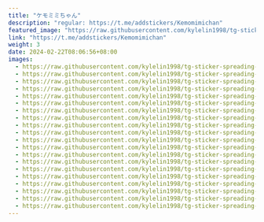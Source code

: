 ```yaml
---
title: "ケモミミちゃん"
description: "regular: https://t.me/addstickers/Kemomimichan"
featured_image: "https://raw.githubusercontent.com/kylelin1998/tg-sticker-spreading-worldwide-images/main/img/865bc4f3-01f9-4a64-b962-4598abf08073.jpg"
link: "https://t.me/addstickers/Kemomimichan"
weight: 3
date: 2024-02-22T08:06:56+08:00
images:
  - https://raw.githubusercontent.com/kylelin1998/tg-sticker-spreading-worldwide-images/main/img/865bc4f3-01f9-4a64-b962-4598abf08073.jpg
  - https://raw.githubusercontent.com/kylelin1998/tg-sticker-spreading-worldwide-images/main/img/1e4a08fb-80ca-44e0-ba1b-784f13edd0c9.jpg
  - https://raw.githubusercontent.com/kylelin1998/tg-sticker-spreading-worldwide-images/main/img/6099e14a-51bf-4328-bae4-9287e9399705.jpg
  - https://raw.githubusercontent.com/kylelin1998/tg-sticker-spreading-worldwide-images/main/img/4d8ab07f-9be3-4681-8b4e-24737fbf9b93.jpg
  - https://raw.githubusercontent.com/kylelin1998/tg-sticker-spreading-worldwide-images/main/img/0a5cafa7-f031-4adf-b359-ceafd98ea241.jpg
  - https://raw.githubusercontent.com/kylelin1998/tg-sticker-spreading-worldwide-images/main/img/f2a4de9e-9c6a-45d8-a976-0b5ed9243b24.jpg
  - https://raw.githubusercontent.com/kylelin1998/tg-sticker-spreading-worldwide-images/main/img/3e3336e6-4ccb-4ca2-92b3-7ff0e6ce2255.jpg
  - https://raw.githubusercontent.com/kylelin1998/tg-sticker-spreading-worldwide-images/main/img/ea507ddd-5adc-4601-8b05-96f88c1c8649.jpg
  - https://raw.githubusercontent.com/kylelin1998/tg-sticker-spreading-worldwide-images/main/img/a756b3fd-ddbc-4b70-8a23-fe81fd80b6a3.jpg
  - https://raw.githubusercontent.com/kylelin1998/tg-sticker-spreading-worldwide-images/main/img/457dc20e-d658-4ef9-9f9b-75087bba489c.jpg
  - https://raw.githubusercontent.com/kylelin1998/tg-sticker-spreading-worldwide-images/main/img/016a9b09-58c0-4f2a-ba63-6373be67ada8.jpg
  - https://raw.githubusercontent.com/kylelin1998/tg-sticker-spreading-worldwide-images/main/img/9d46d199-9051-4da9-b3b5-dddb6b40f2c3.jpg
  - https://raw.githubusercontent.com/kylelin1998/tg-sticker-spreading-worldwide-images/main/img/700f75c4-ae7f-4a42-bfbd-f3880bc2b204.jpg
  - https://raw.githubusercontent.com/kylelin1998/tg-sticker-spreading-worldwide-images/main/img/80f23d87-0941-49ed-800e-790c8161d11a.jpg
  - https://raw.githubusercontent.com/kylelin1998/tg-sticker-spreading-worldwide-images/main/img/b3919cba-00df-4e56-ad4f-73a0fa811ecd.jpg
  - https://raw.githubusercontent.com/kylelin1998/tg-sticker-spreading-worldwide-images/main/img/e3a7ec5d-7d42-47f1-9f82-fb99c2eb7423.jpg
  - https://raw.githubusercontent.com/kylelin1998/tg-sticker-spreading-worldwide-images/main/img/a43694d2-e958-40bd-be51-8b9c0d23dbbe.jpg
  - https://raw.githubusercontent.com/kylelin1998/tg-sticker-spreading-worldwide-images/main/img/14eed042-00d8-4066-b692-e95de64845ea.jpg
  - https://raw.githubusercontent.com/kylelin1998/tg-sticker-spreading-worldwide-images/main/img/217e7f9a-b243-468b-b06d-624031118fcf.jpg
  - https://raw.githubusercontent.com/kylelin1998/tg-sticker-spreading-worldwide-images/main/img/1e7b3a77-a42f-4149-a861-86562b3d0861.jpg
---
```

